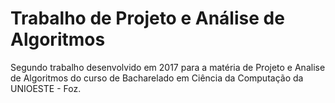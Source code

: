 # Trabalho de Projeto e Análise de Algoritmos
Segundo trabalho desenvolvido em 2017 para a matéria de Projeto e Analise de Algoritmos do curso de Bacharelado em Ciência da Computação da UNIOESTE - Foz.
